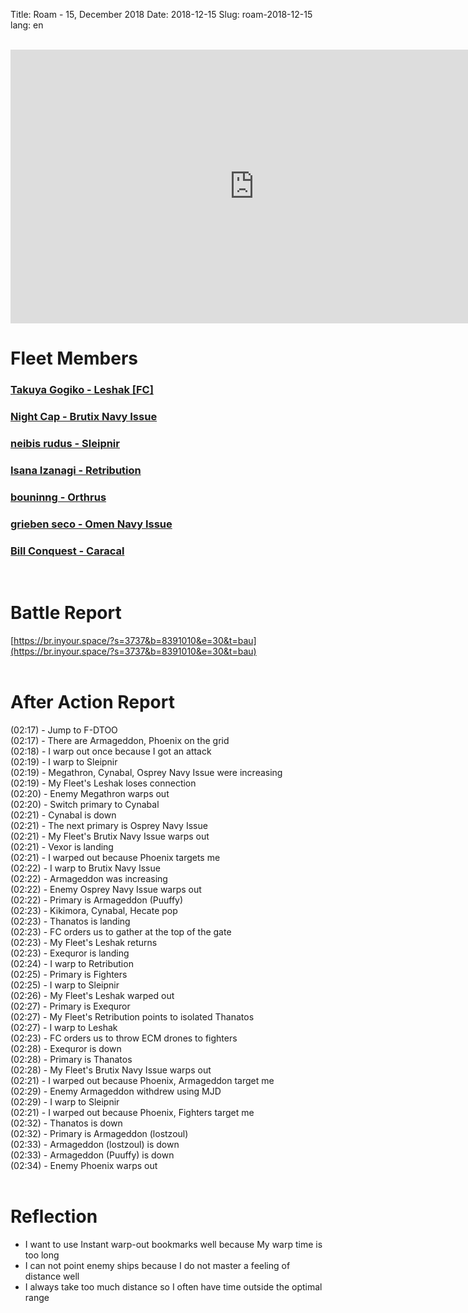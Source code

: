 Title: Roam - 15, December 2018
Date: 2018-12-15
Slug: roam-2018-12-15
lang: en

<br />
<iframe width="780" height="438" src="https://www.youtube.com/embed/Ne1cGEL212w" frameborder="0" allow="accelerometer; autoplay; encrypted-media; gyroscope; picture-in-picture" allowfullscreen></iframe>

# Fleet Members
### [Takuya Gogiko - Leshak [FC]](https://zkillboard.com/character/95235307/)
### [Night Cap - Brutix Navy Issue](https://zkillboard.com/character/94127438/)
### [neibis rudus - Sleipnir](https://zkillboard.com/character/93531438/)
### [Isana Izanagi - Retribution](https://zkillboard.com/character/93658049/)
### [bouninng - Orthrus](https://zkillboard.com/character/508340745/)
### [grieben seco - Omen Navy Issue](https://zkillboard.com/character/96069434/)
### [Bill Conquest - Caracal](https://zkillboard.com/character/2113999933/)
<br />

# Battle Report
[https://br.inyour.space/?s=3737&b=8391010&e=30&t=bau](https://br.inyour.space/?s=3737&b=8391010&e=30&t=bau)
<br /><br />

# After Action Report
(02:17) - Jump to F-DTOO  
(02:17) - There are Armageddon, Phoenix on the grid  
(02:18) - I warp out once because I got an attack  
(02:19) - I warp to Sleipnir  
(02:19) - Megathron, Cynabal, Osprey Navy Issue were increasing  
(02:19) - My Fleet's Leshak loses connection  
(02:20) - Enemy Megathron warps out  
(02:20) - Switch primary to Cynabal  
(02:21) - Cynabal is down  
(02:21) - The next primary is Osprey Navy Issue  
(02:21) - My Fleet's Brutix Navy Issue warps out  
(02:21) - Vexor is landing  
(02:21) - I warped out because Phoenix targets me  
(02:22) - I warp to Brutix Navy Issue  
(02:22) - Armageddon was increasing  
(02:22) - Enemy Osprey Navy Issue warps out  
(02:22) - Primary is Armageddon (Puuffy)  
(02:23) - Kikimora, Cynabal, Hecate pop  
(02:23) - Thanatos is landing  
(02:23) - FC orders us to gather at the top of the gate  
(02:23) - My Fleet's Leshak returns  
(02:23) - Exequror is landing  
(02:24) - I warp to Retribution  
(02:25) - Primary is Fighters  
(02:25) - I warp to Sleipnir  
(02:26) - My Fleet's Leshak warped out  
(02:27) - Primary is Exequror  
(02:27) - My Fleet's Retribution points to isolated Thanatos  
(02:27) - I warp to Leshak  
(02:23) - FC orders us to throw ECM drones to fighters  
(02:28) - Exequror is down  
(02:28) - Primary is Thanatos  
(02:28) - My Fleet's Brutix Navy Issue warps out  
(02:21) - I warped out because Phoenix, Armageddon target me  
(02:29) - Enemy Armageddon withdrew using MJD  
(02:29) - I warp to Sleipnir  
(02:21) - I warped out because Phoenix, Fighters target me  
(02:32) - Thanatos is down  
(02:32) - Primary is Armageddon (lostzoul)  
(02:33) - Armageddon (lostzoul) is down  
(02:33) - Armageddon (Puuffy) is down  
(02:34) - Enemy Phoenix warps out  
<br />

# Reflection
- I want to use Instant warp-out bookmarks well because My warp time is too long
- I can not point enemy ships because I do not master a feeling of distance well
- I always take too much distance so I often have time outside the optimal range
